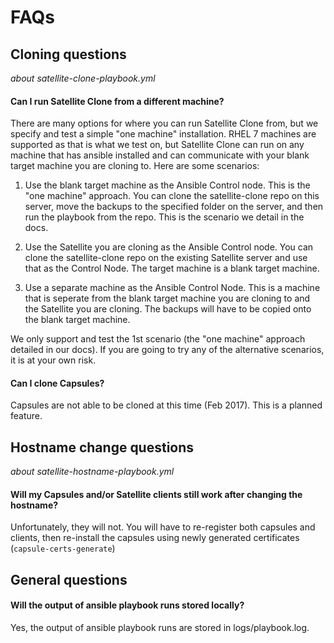 # FAQs #

## Cloning questions ##
*about satellite-clone-playbook.yml*

#### Can I run Satellite Clone from a different machine? ####

There are many options for where you can run Satellite Clone from, but we specify and test a simple "one machine" installation. RHEL 7 machines are supported as that is what we test on, but Satellite Clone can run on any machine that has ansible installed and can communicate with your blank target machine you are cloning to. Here are some scenarios:

1. Use the blank target machine as the Ansible Control node. This is the "one machine" approach. You can clone the satellite-clone repo on this server, move the backups to the specified folder on the server, and then run the playbook from the repo. This is the scenario we detail in the docs.

2. Use the Satellite you are cloning as the Ansible Control node. You can clone the satellite-clone repo on the existing Satellite server and use that as the Control Node. The target machine is a blank target machine.

3. Use a separate machine as the Ansible Control Node. This is a machine that is seperate from the blank target machine you are cloning to and the Satellite you are cloning. The backups will have to be copied onto the blank target machine.

We only support and test the 1st scenario (the "one machine" approach detailed in our docs). If you are going to try any of the alternative scenarios, it is at your own risk.

#### Can I clone Capsules? ####

Capsules are not able to be cloned at this time (Feb 2017). This is a planned feature.

## Hostname change questions ##
*about satellite-hostname-playbook.yml*

#### Will my Capsules and/or Satellite clients still work after changing the hostname? ####

Unfortunately, they will not. You will have to re-register both capsules and clients, then re-install the capsules using newly generated certificates (`capsule-certs-generate`)

## General questions ##

#### Will the output of ansible playbook runs stored locally? ####

Yes, the output of ansible playbook runs are stored in logs/playbook.log.
